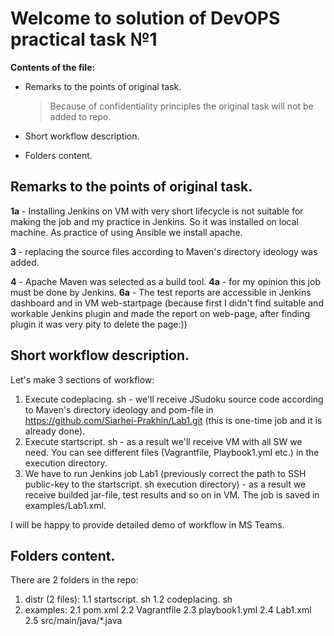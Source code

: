 # Welcome to solution of DevOPS practical task №1

**Contents of the file:**

- Remarks to the points of original task.
	> Because of confidentiality principles the original task will not be added to repo. 

- Short workflow description.
- Folders content.


## Remarks to the points of original task.
**1a** - Installing Jenkins on VM with very short lifecycle is not suitable for making the job and my practice in Jenkins. So it was installed on local machine. As practice of using Ansible we install apache.

**3** - replacing the source files according to Maven's directory ideology was added.

**4** - Apache Maven was selected as a build tool.
**4a** - for my opinion this job must be done by Jenkins.
**6a** - The test reports are accessible in Jenkins dashboard and in VM web-startpage (because first I didn't find suitable and workable Jenkins plugin and made the report on web-page, after finding plugin it was very pity to delete the page:))


## Short workflow description.

Let's make 3 sections of workflow:
1. Execute codeplacing. sh - we'll receive JSudoku source code according to Maven's directory ideology and pom-file in https://github.com/Siarhei-Prakhin/Lab1.git (this is one-time job and it is already done).
2. Execute startscript. sh - as a result we'll receive VM with all SW we need. You can see different files (Vagrantfile, Playbook1.yml etc.) in the execution directory.
3. We have to run Jenkins job Lab1 (previously correct the path to SSH public-key to the startscript. sh execution directory) - as a result we receive builded jar-file, test results and so on in VM. The job is saved in examples/Lab1.xml.

I will be happy to provide detailed demo of workflow in MS Teams.

## Folders content.

There are 2 folders in the repo:
1. distr (2 files):
1.1  startscript. sh
1.2 codeplacing. sh
2. examples:
2.1 pom.xml
2.2 Vagrantfile
2.3 playbook1.yml
2.4 Lab1.xml
2.5 src/main/java/*.java


